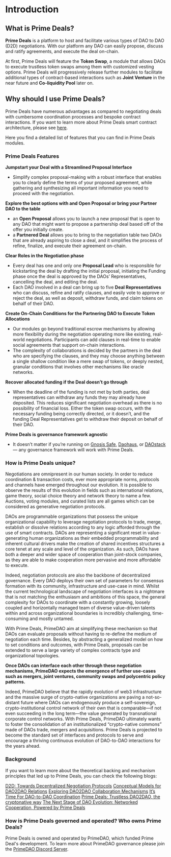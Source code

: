 # Introduction

## What is Prime Deals?

**Prime Deals** is a platform to host and facilitate various types of DAO to DAO (D2D) negotiations. With our platform any DAO can easily propose, discuss and ratify agreements, and execute the deal on-chain.

At first, Prime Deals will feature the **Token Swap**, a module that allows DAOs to execute trustless token swaps among them with customized vesting options. Prime Deals will progressively release further modules to facilitate additional types of contract-based interactions such as **Joint Venture** in the near future and **Co-liquidity Pool** later on.

## Why should I use Prime Deals?

Prime Deals have numerous advantages as compared to negotiating deals with cumbersome coordination processes and bespoke contract interactions. If you want to learn more about Prime Deals smart contract architecture, please see <a href="/documentation/SmartContractArchitecture" router-ignore>here</a>.


Here you find a detailed list of features that you can find in Prime Deals modules. 

### Prime Deals Features

**Jumpstart your Deal with a Streamlined Proposal Interface**

- Simplify complex proposal-making with a robust interface that enables you to clearly define the terms of your proposed agreement, while gathering and synthesizing all important information you need to proceed with the negotiation.

**Explore the best options with and Open Proposal or bring your Partner DAO to the table**

- an **Open Proposal** allows you to launch a new proposal that is open to any DAO that might want to propose a partnership deal based off of the offer you initially create.
- a **Partnered Deal** allows you to bring to the negotiation table two DAOs that are already aspiring to close a deal, and it simplifies the process of refine, finalize, and execute their agreement on-chain.

**Clear Roles in the Negotiation phase**

- Every deal has one and only one **Proposal Lead** who is responsible for kickstarting the deal by drafting the initial proposal, initiating the Funding phase once the deal is approved by the DAOs’ Representatives, cancelling the deal, and editing the deal.
- Each DAO involved in a deal can bring up to five **Deal Representatives** who can discuss, refine and ratify clauses, and easily vote to approve or reject the deal, as well as deposit, withdraw funds, and claim tokens on behalf of their DAO.

**Create On-Chain Conditions for the Partnering DAO to Execute Token Allocations**

- Our modules go beyond traditional escrow mechanisms by allowing more flexibility during the negotiation operating more like existing, real-world negotiations. Participants can add clauses in real-time to enable social agreements that support on-chain interactions.
- The complexity of collaborations is decided by the partners in the deal who are specifying the clauses, and they may choose anything between a single shallow condition like a mere swap of tokens, or deeply nested, granular conditions that involves other mechanisms like oracle networks.

**Recover allocated funding if the Deal doesn’t go through**

- When the deadline of the funding is not met by both parties, deal representatives can withdraw any funds they may already have deposited. This reduces significant negotiation overhead as there is no possibility of financial loss. Either the token swap occurs, with the necessary funding being correctly directed, or it doesn’t, and the funding Deal Representatives get to withdraw their deposit on behalf of their DAO.

**Prime Deals is governance framework agnostic**

- It doesn’t matter if you’re running on <a href="https://gnosis-safe.io/" target="_blank" rel="noopener noreferrer">Gnosis Safe</a>, <a href="https://daohaus.club/" target="_blank" rel="noopener noreferrer">Daohaus</a>, or <a href="https://daostack.io/" target="_blank" rel="noopener noreferrer">DAOstack</a> — any governance framework will work with Prime Deals.

### How is Prime Deals unique?

Negotiations are omnipresent in our human society. In order to reduce coordination & transaction costs, ever more appropriate norms, protocols and channels have emerged throughout our evolution. It is possible to observe the results of this evolution in fields such as international relations, game theory, social choice theory and network theory to name a few. Auctions, voting modules, and curated lists are all games which can be considered as generative negotiation protocols.

DAOs are programmable organizations that possess the unique organizational capability to leverage negotiation protocols to trade, merge, establish or dissolve relations according to any logic afforded through the use of smart contracts. DAOs are representing a significant reset in value-generating human organizations as their embedded programmability and inherent cultural drivers make the creation of shared incentives structures a core tenet at any scale and level of the organization. As such, DAOs have both a deeper and wider space of cooperation than joint-stock companies, as they are able to make cooperation more pervasive and more affordable to execute.

Indeed, negotiation protocols are also the backbone of decentralized governance. Every DAO deploys their own set of parameters for consensus formation with its community, infrastructure and use-case in mind.  Whilst the current technological landscape of negotiation interfaces is a nightmare that is not matching the enthusiasm and ambitions of this space, the general complexity for DAOs to coordinate with a constantly growing, loosely coupled and horizontally managed team of diverse value-driven talents within and across organizational boundaries is incredibly challenging, time-consuming and mostly untamed.

With Prime Deals, PrimeDAO aim at simplifying these mechanism so that DAOs can evaluate proposals without having to re-define the medium of negotiation each time. Besides, by abstracting a generalized model on how to set conditions and outcomes, with Prime Deals, proposals can be extended to serve a large variety of complex contracts type and organizational topologies.

**Once DAOs can interface each other through these negotiation mechanisms, PrimeDAO expects the emergence of further use-cases such as mergers, joint ventures, community swaps and polycentric policy patterns.**

Indeed, PrimeDAO believe that the rapidly evolution of web3 infrastructure and the massive surge of crypto-native organizations are paving a not-so-distant future where DAOs can endogenously produce a self-sovereign, crypto-institutional control network of their own that is comparable—if not even succeeding in the long term—the value generated by transnational corporate control networks. With Prime Deals, PrimeDAO ultimately wants to foster the consolidation of an institutionalized “crypto-native commons” made of DAOs trade, mergers and acquisitions. Prime Deals is projected to become the standard set of interfaces and protocols to serve and encourage a thriving continuous evolution of DAO-to-DAO interactions for the years ahead.

### Background

If you want to learn more about the theoretical backing and mechanism principles that led up to Prime Deals, you can check the following blogs:

<a href="https://blog.curvelabs.eu/d2d-towards-decentralized-negotiation-protocols-e37d164e91e6" target="_blank" rel="noopener noreferrer">D2D: Towards Decentralized Negotiation Protocols</a>
<a href="https://medium.com/primedao/conceptual-models-for-dao2dao-relations-ac2b2d3cc84d" target="_blank" rel="noopener noreferrer">Conceptual Models for DAO2DAO Relations</a>
<a href="https://medium.com/primedao/exploring-dao2dao-collaboration-mechanisms-c37218a17a21" target="_blank" rel="noopener noreferrer">Exploring DAO2DAO Collaboration Mechanisms</a>
<a href="https://medium.com/primedao/its-time-for-dao-to-dao-coordination-8791ec78545f" target="_blank" rel="noopener noreferrer">It’s Time For DAO-to-DAO Coordination</a>
<a href="https://medium.com/primedao/prime-deals-trustless-dao2dao-the-cryptonative-way-261210ccda96" target="_blank" rel="noopener noreferrer">Prime Deals: Trustless DAO2DAO, the cryptonative way</a>
<a href="https://primedao.mirror.xyz/PDPyApTLgS2FwPDFsqSrgbmN82eHBek_x33HU9Drrm8" target="_blank" rel="noopener noreferrer">The Next Stage of DAO Evolution: Networked Cooperation, Powered by Prime Deals</a>

### How is Prime Deals governed and operated? Who owns Prime Deals?

Prime Deals is owned and operated by PrimeDAO, which funded Prime Deal's development. To learn more about PrimeDAO governance please join the [PrimeDAO Discord Server](https://discord.com/invite/x8v59pG).